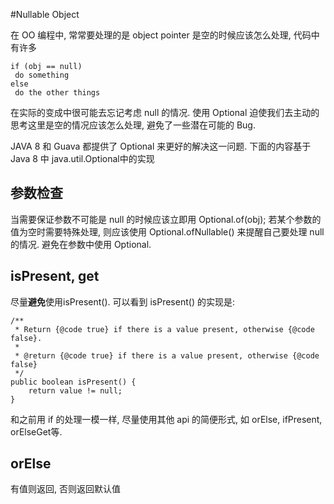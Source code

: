 #Nullable Object

在 OO 编程中, 常常要处理的是 object pointer 是空的时候应该怎么处理, 代码中有许多
```
if (obj == null)
 do something
else 
 do the other things
```
在实际的变成中很可能去忘记考虑 null 的情况. 使用 Optional 迫使我们去主动的思考这里是空的情况应该怎么处理, 避免了一些潜在可能的 Bug.

JAVA 8 和 Guava 都提供了 Optional 来更好的解决这一问题. 下面的内容基于Java 8 中 java.util.Optional中的实现

## 参数检查
当需要保证参数不可能是 null 的时候应该立即用 Optional.of(obj); 若某个参数的值为空时需要特殊处理, 则应该使用 Optional.ofNullable() 来提醒自己要处理 null 的情况.
避免在参数中使用 Optional<T>.

## isPresent, get
尽量**避免**使用isPresent().
可以看到 isPresent() 的实现是:

```
/**
 * Return {@code true} if there is a value present, otherwise {@code false}. 
 * 
 * @return {@code true} if there is a value present, otherwise {@code false} 
 */
public boolean isPresent() { 
    return value != null;
}
```

和之前用 if 的处理一模一样, 尽量使用其他 api 的简便形式, 如 orElse, ifPresent, orElseGet等.

## orElse
有值则返回, 否则返回默认值

